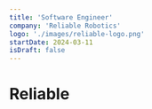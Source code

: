 ```yaml
---
title: 'Software Engineer'
company: 'Reliable Robotics'
logo: './images/reliable-logo.png'
startDate: 2024-03-11
isDraft: false
---
```


# Reliable
